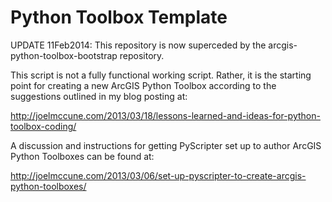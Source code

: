 Python Toolbox Template
=====================

UPDATE 11Feb2014: This repository is now superceded by the arcgis-python-toolbox-bootstrap repository.

This script is not a fully functional working script. Rather, it is the starting point for creating a new ArcGIS Python Toolbox according to the suggestions outlined in my blog posting at:

http://joelmccune.com/2013/03/18/lessons-learned-and-ideas-for-python-toolbox-coding/

A discussion and instructions for getting PyScripter set up to author ArcGIS Python Toolboxes can be found at:

http://joelmccune.com/2013/03/06/set-up-pyscripter-to-create-arcgis-python-toolboxes/
